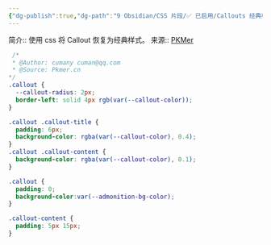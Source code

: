 ```yaml
---
{"dg-publish":true,"dg-path":"9 Obsidian/CSS 片段/✅ 已启用/Callouts 经典样式.md","permalink":"/9 Obsidian/CSS 片段/✅ 已启用/Callouts 经典样式/","created":"2025-06-09","updated":"2025-07-31"}
---
```



简介:: 使用 css 将 Callout 恢复为经典样式。
来源:: [PKMer](https://pkmer.cn/Pkmer-Docs/10-obsidian/obsidian%E5%A4%96%E8%A7%82/css-%E7%89%87%E6%AE%B5/obsidian%E6%A0%B7%E5%BC%8F-callout%E6%A0%B7%E5%BC%8F/#%E6%81%A2%E5%A4%8D%E7%BB%8F%E5%85%B8%E7%9A%84-callout-%E6%A0%B7%E5%BC%8F)

```css
 /*
 * @Author: cumany cuman@qq.com
 * @Source: Pkmer.cn
*/
.callout {
  --callout-radius: 2px;
  border-left: solid 4px rgb(var(--callout-color));
}

.callout .callout-title {
  padding: 6px;
  background-color: rgba(var(--callout-color), 0.4);
}
.callout .callout-content {
  background-color: rgba(var(--callout-color), 0.1);
}

.callout {
  padding: 0;
  background-color:var(--admonition-bg-color);
}

.callout-content {
  padding: 5px 15px;
}
```